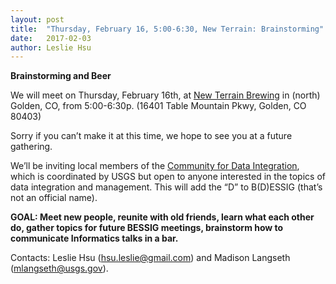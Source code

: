 ```yaml
---
layout: post
title:  "Thursday, February 16, 5:00-6:30, New Terrain: Brainstorming"
date:   2017-02-03
author: Leslie Hsu
---
```


**Brainstorming and Beer**

We will meet on Thursday, February 16th, at [New Terrain Brewing](http://newterrainbrewing.com/) in (north) Golden, CO, from 5:00-6:30p. (16401 Table Mountain Pkwy, Golden, CO 80403)

Sorry if you can’t make it at this time, we hope to see you at a future gathering.

We’ll be inviting local members of the [Community for Data Integration](https://my.usgs.gov/confluence/display/cdi), which is coordinated by USGS but open to anyone interested in the topics of data integration and management. This will add the “D” to B(D)ESSIG (that’s not an official name). 

**GOAL: Meet new people, reunite with old friends, learn what each other do, gather topics for future BESSIG meetings, brainstorm how to communicate Informatics talks in a bar.**

Contacts:
Leslie Hsu (hsu.leslie@gmail.com) and Madison Langseth (mlangseth@usgs.gov).

